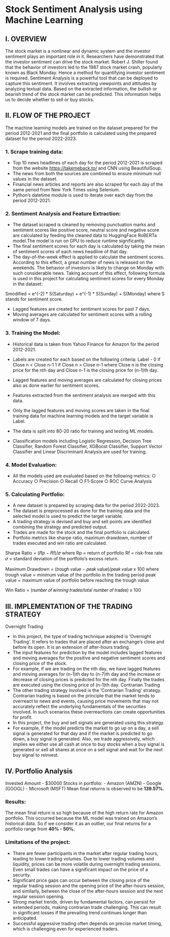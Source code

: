 # Stock Sentiment Analysis using Machine Learning

## I. OVERVIEW

The stock market is a nonlinear and dynamic system and the investor sentiment plays an important role in 
it. Researchers have demonstrated that the investor sentiment can drive the stock market. Robert J. 
Shiller found that the behavior of investors led to the 1987 stock market crash, popularly known as Black 
Monday. Hence a method for quantifying investor sentiment is required. Sentiment Analysis is a powerful 
tool that can be deployed to capture this sentiment. It involves extracting viewpoints and attitudes by 
analyzing textual data. Based on the extracted information, the bullish or bearish trend of the stock 
market can be predicted. This information helps us to decide whether to sell or buy stocks. 

## II. FLOW OF THE PROJECT

The machine learning models are trained on the dataset prepared for the period 2012-2021 and the final 
portfolio is calculated using the prepared dataset for the period 2022-2023. 
### 1. Scrape training data:
- Top 10 news headlines of each day for the period 2012-2021 is scraped from the website 
https://takemeback.to/ and CNN using BeautifulSoup.
- The news from both the sources are combined to ensure minimum null values in the 
dataset.
- Financial news articles and reports are also scraped for each day of the same period 
from New York Times using Selenium. 
- Python’s datetime module is used to iterate over each day from the period 2012-2021. 
### 2. Sentiment Analysis and Feature Extraction: 
- The dataset scraped is cleaned by removing punctuation marks and sentiment scores 
like positive score, neutral score and negative score are calculated by feeding the 
cleaned data to HuggingFace RoBERTa model.The model is run on GPU to reduce 
runtime significantly. 
- The final sentiment scores for each day is calculated by taking the mean of sentiment 
scores of each news headline of that day. 
- The day-of-the-week effect is applied to calculate the sentiment scores. According to this 
effect, a great number of news is released on the weekends. The behavior of investors is 
likely to change on Monday with such considerable news. Taking account of this effect, 
following formula is used in this project for calculating sentiment scores for every Monday 
in the dataset:

Smodified = e^(-2) * S(Saturday) + e^(-1) * S(Sunday) + S(Monday) 
where S stands for sentiment score. 

- Lagged features are created for sentiment scores for past 7 days. 
- Moving averages are calculated for sentiment scores with a rolling window of 7 days. 
### 3. Training the Model: 
- Historical data is taken from Yahoo Finance for Amazon for the period 2012-2021. 
- Labels are created for each based on the following criteria: 
Label -
    0 if Close n < Close n-1 
    1 if Close n > Close n-1 
where Close n is the closing price for the nth day and Close n-1 is the closing price for (n-1)th 
day.

- Lagged features and moving averages are calculated for closing prices also as done 
earlier for sentiment scores. 
- Features extracted from the sentiment analysis are merged with this data. 
- Only the lagged features and moving scores are taken in the final training data for 
machine learning models and the target variable is Label. 
- The data is split into 80-20 ratio for training and testing ML models. 
- Classification models including Logistic Regression, Decision Tree Classifier, Random 
Forest Classifier, XGBoost Classifier, Support Vector Classifier and Linear Discriminant 
Analysis are used for training. 
### 4. Model Evaluation: 
- All the models used are evaluated based on the following metrics: 
    ○ Accuracy 
    ○ Precision 
    ○ Recall 
    ○ F1-Score 
    ○ ROC Curve Analysis
### 5. Calculating Portfolio: 
- A new dataset is prepared by scraping data for the period 2022-2023. 
- The dataset is preprocessed as done for the training data and the selected model is used 
to predict the target variable. 
- A trading strategy is devised and buy and sell points are identified combining the strategy 
and predicted output. 
- Trades are made for the stock and the final portfolio is calculated. 
- Portfolio metrics like sharpe ratio, maximum drawdown, number of trades executed and 
win ratio are calculated. 

Sharpe Ratio  =   (𝑅𝑝 − 𝑅𝑓)/𝜎
where Rp = return of portfolio 
      Rf = risk-free rate 
      𝜎 =  standard deviation of the portfolio’s excess return. 

Maximum Drawdown  =  (𝑡𝑟𝑜𝑢𝑔ℎ 𝑣𝑎𝑙𝑢𝑒 − 𝑝𝑒𝑎𝑘 𝑣𝑎𝑙𝑢𝑒)/𝑝𝑒𝑎𝑘 𝑣𝑎𝑙𝑢𝑒 x 100 
where trough value = minimum value of the portfolio in the trading period 
      peak value = maximum value of portfolio before reaching the trough value 

Win Ratio  =  (𝑛𝑢𝑚𝑏𝑒𝑟 𝑜𝑓 𝑤𝑖𝑛𝑛𝑖𝑛𝑔 𝑡𝑟𝑎𝑑𝑒𝑠/𝑡𝑜𝑡𝑎𝑙 𝑛𝑢𝑚𝑏𝑒𝑟 𝑜𝑓 𝑡𝑟𝑎𝑑𝑒𝑠) x 100 

## III. IMPLEMENTATION OF THE TRADING STRATEGY 
Overnight Trading 
- In this project, the type of trading technique adopted is ‘Overnight Trading’. It refers to 
trades that are placed after an exchange’s close and before its open. It is an extension of 
after-hours trading. 
- The input features for prediction by the model includes lagged features and moving 
averages for the positive and negative sentiment scores and closing price of the stock. 
- For example, if we are trading on the nth day, we have lagged features and moving 
averages for (n-1)th day to (n-7)th day and the increase or decrease of closing prices is 
predicted for the nth day. Finally the trades are executed using the closing price of (n-1)th 
day. 
Contrarian Trading 
- The other trading strategy involved is the ‘Contrarian Trading’ strategy. Contrarian trading 
is based on the principle that the market tends to overreact to news and events, causing 
price movements that may not accurately reflect the underlying fundamentals of the 
securities involved. In such scenarios these overreactions can create opportunities for 
profit. 
- In this project, the buy and sell signals are generated using this strategy. 
- For example, if the model predicts the market to go up on a day, a sell signal is 
generated for that day and if the market is predicted to go down, a buy signal is 
generated. Also, we trade aggressively, which implies we either use all cash at once to 
buy stocks when a buy signal is generated or sell all shares at once on a sell signal and 
wait for the next buy signal to reinvest.

## IV. Portfolio Analysis 
Invested Amount - $30000 
Stocks in portfolio: 
    - Amazon (AMZN) 
    - Google (GOOGL) 
    - Microsoft (MSFT)
Mean final returns is observed to be **139.57%.**

### Results: 
The mean final return is so high because of the high return rate for Amazon portfolio. This occurred because 
the ML model was trained on Amazon’s historical data. So if we consider it as an outlier, our final returns for a 
portfolio range from **40% - 50%.**

### Limitations of the project: 
- There are fewer participants in the market after regular trading hours, leading to lower trading 
volumes. Due to lower trading volumes and liquidity, prices can be more volatile during overnight 
trading sessions. Even small trades can have a significant impact on the price of a security. 
- Significant price gaps can occur between the closing price of the regular trading session and the 
opening price of the after-hours session, and similarly, between the close of the after-hours 
session and the next regular session opening. 
- Strong market trends, driven by fundamental factors, can persist for extended periods, making 
contrarian trade challenging. This can result in significant losses if the prevailing trend continues 
longer than anticipated. 
- Successful aggressive trading often depends on precise market timing, which is challenging even 
for experienced traders.
